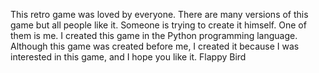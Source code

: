 This retro game was loved by everyone. There are many versions of this game but all people like it. Someone is trying to create it himself. One of them is me. I created this game in the Python programming language. Although this game was created before me, I created it because I was interested in this game, and I hope you like it.
Flappy Bird
